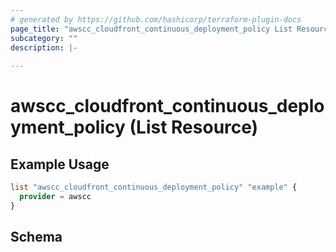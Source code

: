 ```yaml
---
# generated by https://github.com/hashicorp/terraform-plugin-docs
page_title: "awscc_cloudfront_continuous_deployment_policy List Resource - terraform-provider-awscc"
subcategory: ""
description: |-
  
---
```


# awscc_cloudfront_continuous_deployment_policy (List Resource)



## Example Usage

```terraform
list "awscc_cloudfront_continuous_deployment_policy" "example" {
  provider = awscc
}
```

<!-- schema generated by tfplugindocs -->
## Schema
